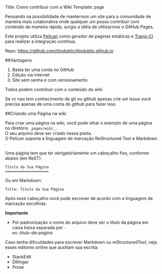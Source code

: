 Title: Como contribuir com a Wiki
Template: page

Pensando na possibilidade de mantermos um site para a comunidade de maneira mais colaborativa onde qualquer um possa contribuir com conteúdo de maneira rápida, surgiu a idéia de utilizarmos o GitHub Pages.

Este projeto utiliza [Pelican](http://blog.getpelican.com/) como gerador de páginas estáticas e [Travis-CI](https://travis-ci.org/) para realizar a integração contínua.


Repo: https://github.com/itindublin/itindublin.github.io


##Vantagens

1. Basta ter uma conta no GitHub
2. Edição via internet
3. Site sem senha e com versionamento

Todos podem contribuir com o conteúdo do wiki

Se vc nao tem conhecimento de git ou github apenas crie um issue você precisa apenas de uma conta do github para fazer isso.

##Criando uma Página na wiki

Para criar uma página na wiki, você pode olhar o exemplo de uma página no diretório `_pages/wiki_`.  
O seu arquivo deve ser criado nessa pasta.  
O Pelican suporta a linguagem de marcação ReStructured Text e Markdown . 

Uma página tem que ter obrigatóriamente um cabeçalho fixo, conforme abaixo (em ReST):


    Título da Sua Página
    ====================
    
Ou em Markdown:


    Title: Título da Sua Página

Após esse cabeçalho você pode escrever de acordo com a linguagem de marcação escolhida.


**Importante**  

- Por padronização o nome do arquivo deve ser o título da página em caixa baixa separada por `-`  
  ex: _titulo-da-pagina_   

  
Caso tenha dificuldades para escrever Markdown ou reStructuredText, veja esses editores online que auxiliam sua escrita:

 - StackEdit  
 - Dillinger  
 - Prose

  